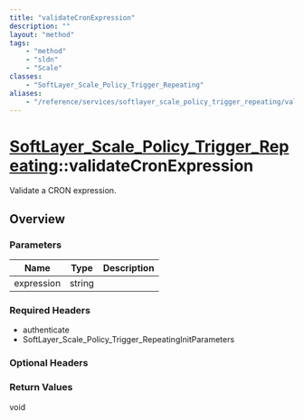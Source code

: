 ```yaml
---
title: "validateCronExpression"
description: ""
layout: "method"
tags:
    - "method"
    - "sldn"
    - "Scale"
classes:
    - "SoftLayer_Scale_Policy_Trigger_Repeating"
aliases:
    - "/reference/services/softlayer_scale_policy_trigger_repeating/validateCronExpression"
---
```

# [SoftLayer_Scale_Policy_Trigger_Repeating](/reference/services/SoftLayer_Scale_Policy_Trigger_Repeating)::validateCronExpression

Validate a CRON expression.


## Overview 


### Parameters 
|Name | Type | Description |
| --- | --- | --- |
|expression| string| |


### Required Headers
* authenticate
* SoftLayer_Scale_Policy_Trigger_RepeatingInitParameters

### Optional Headers

### Return Values
void

